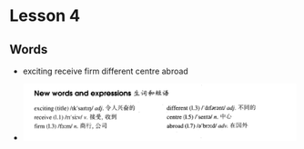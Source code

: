 # Lesson 4

## Words

- exciting receive firm different centre abroad

- ![Words](../../../Images/Part2/words-4.png)
